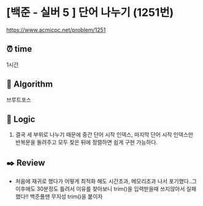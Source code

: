 # [백준 - 실버 5 ] 단어 나누기 (1251번)

https://www.acmicpc.net/problem/1251

## ⏰ **time**

1시간

## :pushpin: **Algorithm**

브루트포스

## :round_pushpin: **Logic**

1. 결국 세 부위로 나누기 때문에 중간 단어 시작 인덱스, 마지막 단어 시작 인덱스만 반복문을 돌려주고 모두 찾은 뒤에 정렬하면 쉽게 구현 가능하다.

## :black_nib: **Review**

- 처음에 재귀로 했다가 어떻게 최적화 해도 시간초과, 메모리초과 나서 포기했다..그 이후에도 30분정도 틀려서 이유를 찾아보니 trim()을 입력받을때 쓰지않아서 실패했다!!
  백준풀땐 무지성 trim()을 붙이자
